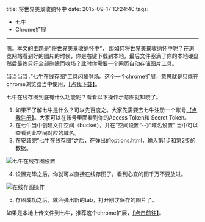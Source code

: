 title: 将世界美景收纳怀中
date: 2015-09-17 13:24:40
tags:
- 七牛
- Chrome扩展
---

嗯。本文的主题是”将世界美景收纳怀中“， 那如何将世界美景收纳怀中呢？在浏览网站看到好的图片的时候，你是右键下载到本地，最后文件塞满了你的本地硬盘然后最终只好全部删除而收场？此时你需要一个网页自动存储图片工具。

当当当当，”七牛在线存图“工具闪耀登场。这个一个chrome扩展，意思就是只能在chrome浏览器当中使用，[【点我下载】](https://chrome.google.com/webstore/detail/%E4%B8%83%E7%89%9B%E5%9C%A8%E7%BA%BF%E5%AD%98%E5%9B%BE/ojgilmgaopbpimndoelnhacamaabdpni)。

七牛在线存图到底有什么功能呢？看看以下操作示意图就知晓了。

1.  如果不了解七牛是什么？可以先百度之。大家先需要去七牛注册一个账号[【点我注册】](https://portal.qiniu.com/signup?code=3lowmdo5c9kya)。大家可以在账号里面看到你的Access Token和 Secret Token。
2. 在七牛当中创建文件空间（bucket），并在”空间设置“--》”域名设置“ 当中可以查看到此空间对应的域名。
3. 在安装完”七牛在线存图“之后，在弹出的options.html，输入第1步和第2步的数据。

![七牛在线存图设置](http://7xkybo.com1.z0.glb.clouddn.com/qiniu-intro1.png)

4. 设置完毕之后，你就可以直接在线存图了。看到心宜的图千万不要放过。

![在线存图操作](http://7xkybo.com1.z0.glb.clouddn.com/qiniu-intro.png)

5. 存图成功之后，就会弹出新的tab，打开刚才保存的图片了。

如果是本地上传文件到七牛，推荐这个chrome扩展，[【点击前往】](https://chrome.google.com/webstore/detail/qiniu-upload-files/emmfkgdgapbjphdolealbojmcmnphdcc)。
